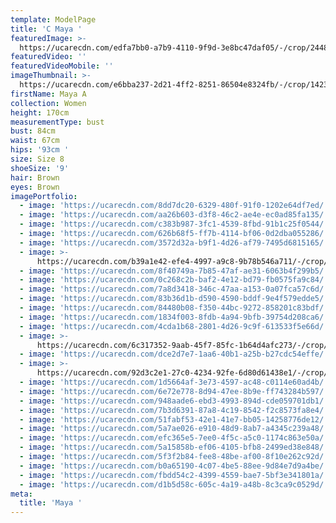```yaml
---
template: ModelPage
title: 'C Maya '
featuredImage: >-
  https://ucarecdn.com/edfa7bb0-a7b9-4110-9f9d-3e8bc47daf05/-/crop/2448x1219/0,414/-/preview/
featuredVideo: ''
featuredVideoMobile: ''
imageThumbnail: >-
  https://ucarecdn.com/e6bba237-2d21-4ff2-8251-86504e8324fb/-/crop/1423x2093/62,67/-/preview/
firstName: Maya A
collection: Women
height: 170cm
measurementType: bust
bust: 84cm
waist: 67cm
hips: '93cm '
size: Size 8
shoeSize: '9'
hair: Brown
eyes: Brown
imagePortfolio:
  - image: 'https://ucarecdn.com/8dd7dc20-6329-480f-91f0-1202e64df7ed/'
  - image: 'https://ucarecdn.com/aa26b603-d3f8-46c2-ae4e-ec0ad85fa135/'
  - image: 'https://ucarecdn.com/c383b987-3fc1-4539-8fbd-91b1c25f0544/'
  - image: 'https://ucarecdn.com/626b68f5-ff7b-4114-bf06-0d2dba055286/'
  - image: 'https://ucarecdn.com/3572d32a-b9f1-4d26-af79-7495d6815165/'
  - image: >-
      https://ucarecdn.com/b39a1e42-efe4-4997-a9c8-9b78b546a711/-/crop/1547x2196/39,26/-/preview/
  - image: 'https://ucarecdn.com/8f40749a-7b85-47af-ae31-6063b4f299b5/'
  - image: 'https://ucarecdn.com/0c268c2b-baf2-4e12-bd79-fb0575fa9c84/'
  - image: 'https://ucarecdn.com/7a8d3418-346c-47aa-a153-0a07fca57c6d/'
  - image: 'https://ucarecdn.com/83b36d1b-d590-4590-bddf-9e4f579edde5/'
  - image: 'https://ucarecdn.com/84480b08-f350-44bc-9272-858201c83bdf/'
  - image: 'https://ucarecdn.com/1834f003-8fdb-4a94-9bfb-39754d208ca6/'
  - image: 'https://ucarecdn.com/4cda1b68-2801-4d26-9c9f-613533f5e66d/'
  - image: >-
      https://ucarecdn.com/6c317352-9aab-45f7-85fc-1b64d4afc273/-/crop/1002x1214/81,0/-/preview/
  - image: 'https://ucarecdn.com/dce2d7e7-1aa6-40b1-a25b-b27cdc54effe/'
  - image: >-
      https://ucarecdn.com/92d3c2e1-27c0-4234-92fe-6d80d61438e1/-/crop/1218x1917/236,0/-/preview/
  - image: 'https://ucarecdn.com/1d5664af-3e73-4597-ac48-c0114e60ad4b/'
  - image: 'https://ucarecdn.com/6e72e778-8d94-47ee-8b9e-ff743284b597/'
  - image: 'https://ucarecdn.com/948aade6-ebd3-4993-894d-cde059701db1/'
  - image: 'https://ucarecdn.com/7b3d6391-87a8-4c19-8542-f2c8573fa8e4/'
  - image: 'https://ucarecdn.com/51fabf53-42e1-41e7-bb05-14258776de12/'
  - image: 'https://ucarecdn.com/5a7ae026-e910-48d9-8ab7-a4345c239a48/'
  - image: 'https://ucarecdn.com/efc365e5-7ee0-4f5c-a5c0-1174c863e50a/'
  - image: 'https://ucarecdn.com/5a15858b-ef06-4105-bfb8-2499ed38e848/'
  - image: 'https://ucarecdn.com/5f3f2b84-fee8-48be-af00-8f10e262c92d/'
  - image: 'https://ucarecdn.com/b0a65190-4c07-4be5-88ee-9d84e7d9a4be/'
  - image: 'https://ucarecdn.com/fbdd54c2-4399-4559-bae7-5bf3e341801a/'
  - image: 'https://ucarecdn.com/d1b5d58c-605c-4a19-a48b-8c3ca9c0529d/'
meta:
  title: 'Maya '
---
```


